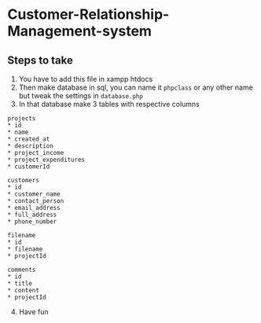 # Customer-Relationship-Management-system

## Steps to take

1. You have to add this file in xampp htdocs 
2. Then make database in sql, you can name it `phpclass` or any other name but tweak the settings in `database.php`
3. In that database make 3 tables with respective columns
```
projects
* id
* name
* created_at
* description
* project_income
* project_expenditures
* customerId

customers
* id
* customer_name
* contact_person
* email_address
* full_address
* phone_number

filename
* id
* filename
* projectId

comments
* id
* title
* content
* projectId
```
4. Have fun
